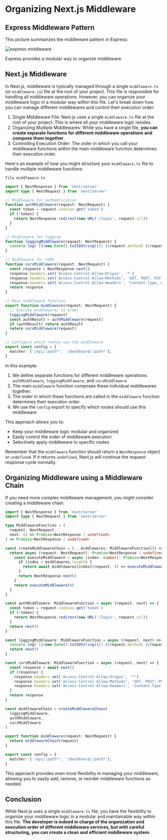 # Organizing Next.js Middleware

## Express Middleware Pattern

This picture summarizes the middleware pattern in Express:

![express middleware](/images/express-middleware.jpeg)

Express provides a modular way to organize middleware.

## Next.js Middleware

In Next.js, middleware is typically managed through a single `middleware.ts` (or `middleware.js`) file at the root of your project. This file is responsible for handling all middleware operations. However, you can organize your middleware logic in a modular way within this file. Let's break down how you can manage different middlewares and control their execution order:

1. Single Middleware File:
Next.js uses a single `middleware.ts` file at the root of your project. This is where all your middleware logic resides.
2. Organizing Multiple Middlewares:
While you have a single file, **you can create separate functions for different middleware operations and compose them together**.
3. Controlling Execution Order:
The order in which you call your middleware functions within the main middleware function determines their execution order.


Here's an example of how you might structure your `middleware.ts` file to handle multiple middleware functions:

`file middleware.ts`

```typescript {27-32}
import { NextResponse } from 'next/server'
import type { NextRequest } from 'next/server'

// Middleware for authentication
function authMiddleware(request: NextRequest) {
  const token = request.cookies.get('token')
  if (!token) {
    return NextResponse.redirect(new URL('/login', request.url))
  }
}

// Middleware for logging
function loggingMiddleware(request: NextRequest) {
  console.log(`[${new Date().toISOString()}] ${request.method} ${request.url}`)
}

// Middleware for CORS
function corsMiddleware(request: NextRequest) {
  const response = NextResponse.next()
  response.headers.set('Access-Control-Allow-Origin', '*')
  response.headers.set('Access-Control-Allow-Methods', 'GET, POST, PUT, DELETE, OPTIONS')
  response.headers.set('Access-Control-Allow-Headers', 'Content-Type, Authorization')
  return response
}

// Main middleware function
export function middleware(request: NextRequest) {
  // Execute middlewares in order
  loggingMiddleware(request)
  const authResult = authMiddleware(request)
  if (authResult) return authResult
  return corsMiddleware(request)
}

// Configure which routes use the middleware
export const config = {
  matcher: ['/api/:path*', '/dashboard/:path*'],
}
```

In this example:

1. We define separate functions for different middleware operations: `authMiddleware`, `loggingMiddleware`, and `corsMiddleware`.
2. The main `middleware` function composes these individual middlewares together.
3. The order in which these functions are called in the `middleware` function determines their execution order.
4. We use the `config` export to specify which routes should use this middleware.


This approach allows you to:

- Keep your middleware logic modular and organized
- Easily control the order of middleware execution
- Selectively apply middleware to specific routes


Remember that the `middleware` function should return a `NextResponse` object or `undefined`. If it returns `undefined`, Next.js will continue the request-response cycle normally.

## Organizing Middleware using a Middleware Chain

If you need more complex middleware management, you might consider creating a middleware chain:

```typescript
import { NextResponse } from 'next/server'
import type { NextRequest } from 'next/server'

type MiddlewareFunction = (
  request: NextRequest,
  next: () => Promise<NextResponse | undefined>
) => Promise<NextResponse | undefined>

const createMiddlewareChain = (...middlewares: MiddlewareFunction[]) => {
  return async (request: NextRequest): Promise<NextResponse | undefined> => {
    const executeMiddleware = async (index: number): Promise<NextResponse | undefined> => {
      if (index < middlewares.length) {
        return await middlewares[index](request, () => executeMiddleware(index + 1))
      }
      return NextResponse.next()
    }
    return executeMiddleware(0)
  }
}

const authMiddleware: MiddlewareFunction = async (request, next) => {
  const token = request.cookies.get('token')
  if (!token) {
    return NextResponse.redirect(new URL('/login', request.url))
  }
  return next()
}

const loggingMiddleware: MiddlewareFunction = async (request, next) => {
  console.log(`[${new Date().toISOString()}] ${request.method} ${request.url}`)
  return next()
}

const corsMiddleware: MiddlewareFunction = async (request, next) => {
  const response = await next()
  if (response) {
    response.headers.set('Access-Control-Allow-Origin', '*')
    response.headers.set('Access-Control-Allow-Methods', 'GET, POST, PUT, DELETE, OPTIONS')
    response.headers.set('Access-Control-Allow-Headers', 'Content-Type, Authorization')
  }
  return response
}

const middlewareChain = createMiddlewareChain(
  loggingMiddleware,
  authMiddleware,
  corsMiddleware
)

export function middleware(request: NextRequest) {
  return middlewareChain(request)
}

export const config = {
  matcher: ['/api/:path*', '/dashboard/:path*'],
}
```

This approach provides even more flexibility in managing your middleware, allowing you to easily add, remove, or reorder middleware functions as needed.

## Conclusion

While Next.js uses a single `middleware.ts` file, you have the flexibility to organize your middleware logic in a modular and maintainable way within this file. **The developer is indeed in charge of the organization and execution order of different middleware services, but with careful structuring, you can create a clean and efficient middleware system**.
